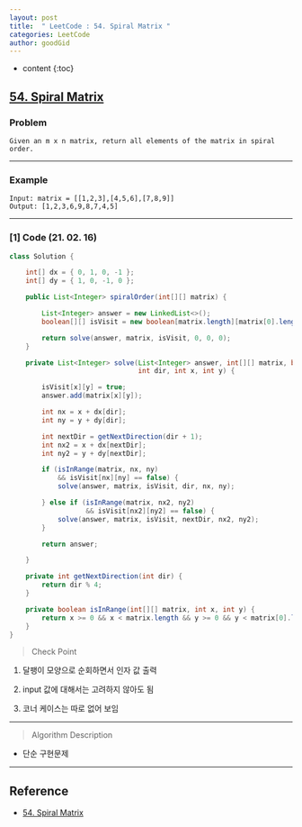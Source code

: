 ```yaml
---
layout: post
title:  " LeetCode : 54. Spiral Matrix "
categories: LeetCode
author: goodGid
---
```

* content
{:toc}

## [54. Spiral Matrix](https://leetcode.com/problems/spiral-matrix/)

### Problem

```
Given an m x n matrix, return all elements of the matrix in spiral order.
```





---

### Example

```
Input: matrix = [[1,2,3],[4,5,6],[7,8,9]]
Output: [1,2,3,6,9,8,7,4,5]
```

---

### [1] Code (21. 02. 16)

``` java
class Solution {

    int[] dx = { 0, 1, 0, -1 };
    int[] dy = { 1, 0, -1, 0 };

    public List<Integer> spiralOrder(int[][] matrix) {

        List<Integer> answer = new LinkedList<>();
        boolean[][] isVisit = new boolean[matrix.length][matrix[0].length];

        return solve(answer, matrix, isVisit, 0, 0, 0);
    }

    private List<Integer> solve(List<Integer> answer, int[][] matrix, boolean[][] isVisit,
                                int dir, int x, int y) {

        isVisit[x][y] = true;
        answer.add(matrix[x][y]);

        int nx = x + dx[dir];
        int ny = y + dy[dir];

        int nextDir = getNextDirection(dir + 1);
        int nx2 = x + dx[nextDir];
        int ny2 = y + dy[nextDir];

        if (isInRange(matrix, nx, ny)
            && isVisit[nx][ny] == false) {
            solve(answer, matrix, isVisit, dir, nx, ny);

        } else if (isInRange(matrix, nx2, ny2)
                   && isVisit[nx2][ny2] == false) {
            solve(answer, matrix, isVisit, nextDir, nx2, ny2);
        }

        return answer;

    }

    private int getNextDirection(int dir) {
        return dir % 4;
    }

    private boolean isInRange(int[][] matrix, int x, int y) {
        return x >= 0 && x < matrix.length && y >= 0 && y < matrix[0].length;
    }
}
```

> Check Point

1. 달팽이 모양으로 순회하면서 인자 값 출력

2. input 값에 대해서는 고려하지 않아도 됨

3. 코너 케이스는 따로 없어 보임

---

> Algorithm Description

* 단순 구현문제


---

## Reference

* [54. Spiral Matrix](https://leetcode.com/problems/spiral-matrix/)